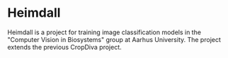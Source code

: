 # Heimdall

Heimdall is a project for training image classification models in the "Computer Vision in Biosystems" group at Aarhus University. The project extends the previous CropDiva project.

